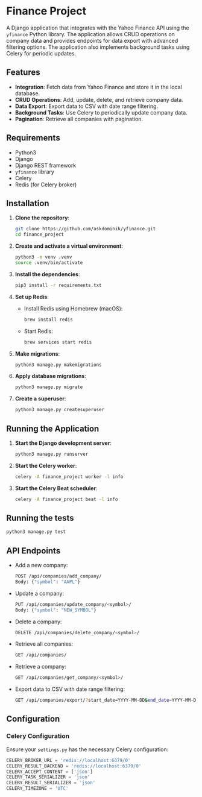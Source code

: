 # Finance Project

A Django application that integrates with the Yahoo Finance API using the `yfinance` Python library. The application allows CRUD operations on company data and provides endpoints for data export with advanced filtering options. The application also implements background tasks using Celery for periodic updates.

## Features

- **Integration**: Fetch data from Yahoo Finance and store it in the local database.
- **CRUD Operations**: Add, update, delete, and retrieve company data.
- **Data Export**: Export data to CSV with date range filtering.
- **Background Tasks**: Use Celery to periodically update company data.
- **Pagination**: Retrieve all companies with pagination.

## Requirements

- Python3
- Django
- Django REST framework
- `yfinance` library
- Celery
- Redis (for Celery broker)

## Installation

1. **Clone the repository**:
    ```bash
    git clone https://github.com/askdominik/yfinance.git
    cd finance_project
    ```

2. **Create and activate a virtual environment**:
    ```bash
    python3 -m venv .venv
    source .venv/bin/activate
    ```

3. **Install the dependencies**:
    ```bash
    pip3 install -r requirements.txt
    ```

4. **Set up Redis**:
    - Install Redis using Homebrew (macOS):
        ```bash
        brew install redis
        ```
    - Start Redis:
        ```bash
        brew services start redis
        ```
5. **Make migrations**:
    ```bash
    python3 manage.py makemigrations
    ```
6. **Apply database migrations**:
    ```bash
    python3 manage.py migrate
    ```

7. **Create a superuser**:
    ```bash
    python3 manage.py createsuperuser
    ```
## Running the Application

1. **Start the Django development server**:
    ```bash
    python3 manage.py runserver
    ```
2. **Start the Celery worker**:
    ```bash
    celery -A finance_project worker -l info
    ```
3. **Start the Celery Beat scheduler**:
    ```bash
    celery -A finance_project beat -l info
    ```
## Running the tests
  ```bash
  python3 manage.py test
  ```
## API Endpoints

- Add a new company:
    ```bash
    POST /api/companies/add_company/
    Body: {"symbol": "AAPL"}
    ```
- Update a company:
    ```bash
    PUT /api/companies/update_company/<symbol>/
    Body: {"symbol": "NEW_SYMBOL"}
    ```
- Delete a company:
    ```bash
    DELETE /api/companies/delete_company/<symbol>/
    ```
- Retrieve all companies:
    ```bash
    GET /api/companies/
    ```
- Retrieve a company:
    ```bash
    GET /api/companies/get_company/<symbol>/
    ```
- Export data to CSV with date range filtering:
    ```bash
    GET /api/companies/export/?start_date=YYYY-MM-DD&end_date=YYYY-MM-DD
    ```

## Configuration

### Celery Configuration

Ensure your `settings.py` has the necessary Celery configuration:

```python
CELERY_BROKER_URL = 'redis://localhost:6379/0'
CELERY_RESULT_BACKEND = 'redis://localhost:6379/0'
CELERY_ACCEPT_CONTENT = ['json']
CELERY_TASK_SERIALIZER = 'json'
CELERY_RESULT_SERIALIZER = 'json'
CELERY_TIMEZONE = 'UTC'
